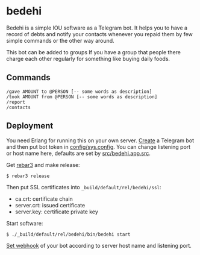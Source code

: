 bedehi
=====

Bedehi is a simple IOU software as a Telegram bot.  It helps you to have a
record of debts and notify your contacts whenever you repaid them by few simple
commands or the other way around.

This bot can be added to groups If you have a group that people there charge
each other regularly for something like buying daily foods.

Commands
-----
    /gave AMOUNT to @PERSON [-- some words as description]
    /took AMOUNT from @PERSON [-- some words as description]
    /report
    /contacts


Deployment
-----
You need Erlang for running this on your own server. [Create](https://core.telegram.org/bots#3-how-do-i-create-a-bot) a Telegram bot and
then put bot token in [config/sys.config](config/sys.config). You can change listening port or
host name here, defaults are set by [src/bedehi.app.src](src/bedehi.app.src).

Get [rebar3](https://s3.amazonaws.com/rebar3/rebar3) and make release:

    $ rebar3 release

Then put SSL certificates into `_build/default/rel/bedehi/ssl`:

* ca.crt: certificate chain
* server.crt: issued certificate
* server.key: certificate private key


Start software:

    $ ./_build/default/rel/bedehi/bin/bedehi start

[Set webhook](https://core.telegram.org/bots/api#setwebhook) of your bot according to server host name and listening port.
